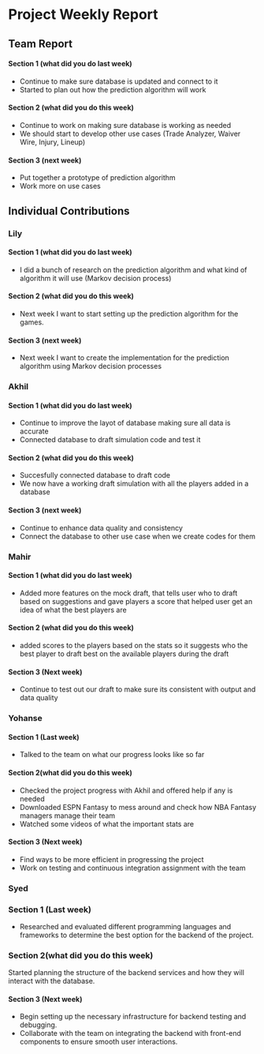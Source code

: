 # Project Weekly Report
## Team Report
#### Section 1 (what did you do last week)
* Continue to make sure database is updated and connect to it
* Started to plan out how the prediction algorithm will work
#### Section 2 (what did you do this week)
* Continue to work on making sure database is working as needed
* We should start to develop other use cases (Trade Analyzer, Waiver Wire, Injury, Lineup)
#### Section 3 (next week)
* Put together a prototype of prediction algorithm
* Work more on use cases
## Individual Contributions
### Lily
#### Section 1 (what did you do last week)
* I did a bunch of research on the prediction algorithm and what kind of algorithm it will use (Markov decision process)
#### Section 2 (what did you do this week)
* Next week I want to start setting up the prediction algorithm for the games.
#### Section 3 (next week)
* Next week I want to create the implementation for the prediction algorithm using Markov decision processes
### Akhil
#### Section 1 (what did you do last week)
* Continue to improve the layot of database making sure all data is accurate
* Connected database to draft simulation code and test it
#### Section 2 (what did you do this week)
* Succesfully connected database to draft code
* We now have a working draft simulation with all the players added in a database
#### Section 3 (next week)
* Continue to enhance data quality and consistency
* Connect the database to other use case when we create codes for them
### Mahir
#### Section 1 (what did you do last week) 
* Added more features on the mock draft, that tells user who to draft based on suggestions and gave players a score that helped user get an idea of what the best players are
#### Section 2 (what did you do this week) 
* added scores to the players based on the stats so it suggests who the best player to draft best on the available players during the draft   
#### Section 3 (Next week)
* Continue to test out our draft to make sure its consistent with output and data quality 
### Yohanse
#### Section 1 (Last week)
* Talked to the team on what our progress looks like so far
#### Section 2(what did you do this week)
* Checked the project progress with Akhil and offered help if any is needed
* Downloaded ESPN Fantasy to mess around and check how NBA Fantasy managers manage their team
* Watched some videos of what the important stats are
#### Section 3 (Next week)
* Find ways to be more efficient in progressing the project
* Work on testing and continuous integration assignment with the team
### Syed 
### Section 1 (Last week)
* Researched and evaluated different programming languages and frameworks to determine the best option for the backend of the project.
### Section 2(what did you do this week)
Started planning the structure of the backend services and how they will interact with the database.
#### Section 3 (Next week)
* Begin setting up the necessary infrastructure for backend testing and debugging.
* Collaborate with the team on integrating the backend with front-end components to ensure smooth user interactions.
